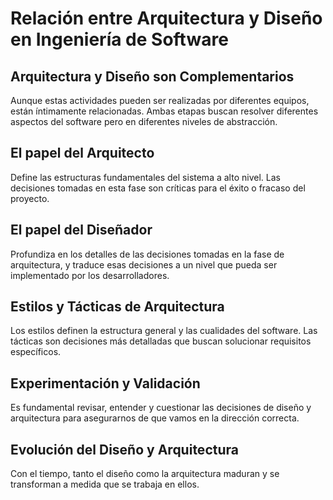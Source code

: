# Relación entre Arquitectura y Diseño en Ingeniería de Software

## Arquitectura y Diseño son Complementarios

Aunque estas actividades pueden ser realizadas por diferentes equipos, están íntimamente relacionadas. Ambas etapas buscan resolver diferentes aspectos del software pero en diferentes niveles de abstracción.

## El papel del Arquitecto

Define las estructuras fundamentales del sistema a alto nivel. Las decisiones tomadas en esta fase son críticas para el éxito o fracaso del proyecto.

## El papel del Diseñador

Profundiza en los detalles de las decisiones tomadas en la fase de arquitectura, y traduce esas decisiones a un nivel que pueda ser implementado por los desarrolladores.

## Estilos y Tácticas de Arquitectura

Los estilos definen la estructura general y las cualidades del software. Las tácticas son decisiones más detalladas que buscan solucionar requisitos específicos.

## Experimentación y Validación

Es fundamental revisar, entender y cuestionar las decisiones de diseño y arquitectura para asegurarnos de que vamos en la dirección correcta.

## Evolución del Diseño y Arquitectura

Con el tiempo, tanto el diseño como la arquitectura maduran y se transforman a medida que se trabaja en ellos.
